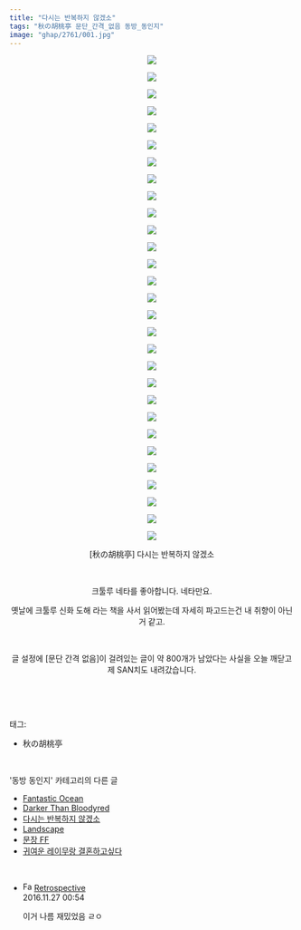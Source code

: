 ```yaml
---
title: "다시는 반복하지 않겠소"
tags: "秋の胡桃亭 문단_간격_없음 동방_동인지"
image: "ghap/2761/001.jpg"
---
```

<div class="article">
<p style="text-align: center; clear: none; float: none;"><img src="{{ site.nasurl }}/ghap/2761/001.jpg"/></p>
<p style="text-align: center; clear: none; float: none;"><img src="{{ site.nasurl }}/ghap/2761/002.jpg"/></p>
<p style="text-align: center; clear: none; float: none;"><img src="{{ site.nasurl }}/ghap/2761/003.jpg"/></p>
<p style="text-align: center; clear: none; float: none;"><img src="{{ site.nasurl }}/ghap/2761/004.jpg"/></p>
<p style="text-align: center; clear: none; float: none;"><img src="{{ site.nasurl }}/ghap/2761/005.jpg"/></p>
<p style="text-align: center; clear: none; float: none;"><img src="{{ site.nasurl }}/ghap/2761/006.jpg"/></p>
<p style="text-align: center; clear: none; float: none;"><img src="{{ site.nasurl }}/ghap/2761/007.jpg"/></p>
<p style="text-align: center; clear: none; float: none;"><img src="{{ site.nasurl }}/ghap/2761/008.jpg"/></p>
<p style="text-align: center; clear: none; float: none;"><img src="{{ site.nasurl }}/ghap/2761/009.jpg"/></p>
<p style="text-align: center; clear: none; float: none;"><img src="{{ site.nasurl }}/ghap/2761/010.jpg"/></p>
<p style="text-align: center; clear: none; float: none;"><img src="{{ site.nasurl }}/ghap/2761/011.jpg"/></p>
<p style="text-align: center; clear: none; float: none;"><img src="{{ site.nasurl }}/ghap/2761/012.jpg"/></p>
<p style="text-align: center; clear: none; float: none;"><img src="{{ site.nasurl }}/ghap/2761/013.jpg"/></p>
<p style="text-align: center; clear: none; float: none;"><img src="{{ site.nasurl }}/ghap/2761/014.jpg"/></p>
<p style="text-align: center; clear: none; float: none;"><img src="{{ site.nasurl }}/ghap/2761/015.jpg"/></p>
<p style="text-align: center; clear: none; float: none;"><img src="{{ site.nasurl }}/ghap/2761/016.jpg"/></p>
<p style="text-align: center; clear: none; float: none;"><img src="{{ site.nasurl }}/ghap/2761/017.jpg"/></p>
<p style="text-align: center; clear: none; float: none;"><img src="{{ site.nasurl }}/ghap/2761/018.jpg"/></p>
<p style="text-align: center; clear: none; float: none;"><img src="{{ site.nasurl }}/ghap/2761/019.jpg"/></p>
<p style="text-align: center; clear: none; float: none;"><img src="{{ site.nasurl }}/ghap/2761/020.jpg"/></p>
<p style="text-align: center; clear: none; float: none;"><img src="{{ site.nasurl }}/ghap/2761/021.jpg"/></p>
<p style="text-align: center; clear: none; float: none;"><img src="{{ site.nasurl }}/ghap/2761/022.jpg"/></p>
<p style="text-align: center; clear: none; float: none;"><img src="{{ site.nasurl }}/ghap/2761/023.jpg"/></p>
<p style="text-align: center; clear: none; float: none;"><img src="{{ site.nasurl }}/ghap/2761/024.jpg"/></p>
<p style="text-align: center; clear: none; float: none;"><img src="{{ site.nasurl }}/ghap/2761/025.jpg"/></p>
<p style="text-align: center; clear: none; float: none;"><img src="{{ site.nasurl }}/ghap/2761/026.jpg"/></p>
<p style="text-align: center; clear: none; float: none;"><img src="{{ site.nasurl }}/ghap/2761/027.jpg"/></p>
<p style="text-align: center; clear: none; float: none;"><img src="{{ site.nasurl }}/ghap/2761/028.jpg"/></p>
<p style="text-align: center; clear: none; float: none;"><img src="{{ site.nasurl }}/ghap/2761/029.jpg"/></p>
<p style="text-align: center; clear: none; float: none;">[秋の胡桃亭] 다시는 반복하지 않겠소</p>
<p style="text-align: center; clear: none; float: none;"><br/></p>
<p style="text-align: center; clear: none; float: none;">크툴루 네타를 좋아합니다. 네타만요.</p>
<p style="text-align: center; clear: none; float: none;">옛날에 크툴루 신화 도해 라는 책을 사서 읽어봤는데 자세히 파고드는건 내 취향이 아닌거 같고.</p>
<p style="text-align: center; clear: none; float: none;"><br/></p>
<p style="text-align: center; clear: none; float: none;">글 설정에 [문단 간격 없음]이 걸려있는 글이 약 800개가 남았다는 사실을 오늘 깨닫고 제 SAN치도 내려갔습니다.</p>
<p><br/></p>
</div><br/>
<div class="tagTrail">
<p>태그: </p>
<ul>
<li>秋の胡桃亭</li>
</ul>
</div><br/>
<div class="another">
<p>'동방 동인지' 카테고리의 다른 글</p>
<ul>
<li><a href="/2016-11-27-ghap_2763">Fantastic Ocean</a></li>
<li><a href="/2016-11-27-ghap_2762">Darker Than Bloodyred</a></li>
<li><a href="/2016-11-26-ghap_2761">다시는 반복하지 않겠소</a></li>
<li><a href="/2016-11-26-ghap_2760">Landscape</a></li>
<li><a href="/2016-11-26-ghap_2759">문장 FF</a></li>
<li><a href="/2016-11-26-ghap_2758">귀여운 레이무랑 결혼하고싶다</a></li>
</ul>
</div><br/>
<div class="cb_module cb_fluid">
<div class="cb_wrt cb_profile">
<div class="comment">
<ul>
<li class="cb_thumb_off" id="comment14857726">
<div class="cb_comment_area">
<div class="cb_info_area">
<div class="cb_section">
<span class="cb_nick_name"><img alt="Favicon of http://retropective53.tistory.com" height="16" onerror="this.onerror=null;this.parentNode.removeChild(this)" src="http://retropective53.tistory.com/favicon.ico" width="16"/> <a href="http://retropective53.tistory.com" onclick="return openLinkInNewWindow(this)">Retrospective</a></span>
</div>
<div class="cb_section">
<span class="cb_date">2016.11.27 00:54 </span>
</div>
</div>
<div class="cb_dsc_comment">
<p class="cb_dsc">
											이거 나름 재밌었음 ㄹㅇ
										</p>
</div>
</div></li>
</ul>
</div>
</div><!-- commentList close -->
</div><br/>

